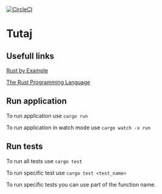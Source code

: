 [![CircleCI](https://circleci.com/gh/srodmiescie/tutaj.svg?style=shield)](https://circleci.com/gh/srodmiescie/tutaj)

# Tutaj

## Usefull links

[Rust by Example](https://doc.rust-lang.org/stable/rust-by-example/index.html)

[The Rust Programming Language](https://doc.rust-lang.org/nightly/book/ch01-00-getting-started.html)

## Run application

To run application use `cargo run`

To run application in watch mode use `cargo watch -x run`

## Run tests

To run all tests use `cargo test`

To run specific test use `cargo test <test_name>`

To run specific tests you can use part of the function name.